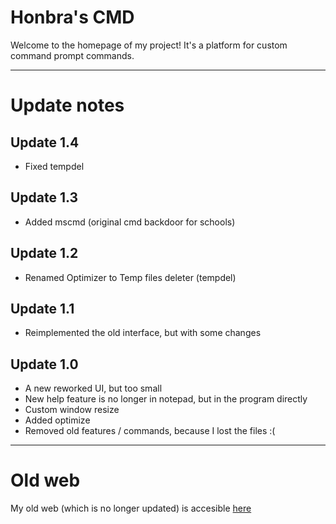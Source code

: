 # Honbra's CMD
Welcome to the homepage of my project!
It's a platform for custom command prompt commands.

* * *

# Update notes

## Update 1.4
* Fixed tempdel

## Update 1.3
* Added mscmd (original cmd backdoor for schools)

## Update 1.2
* Renamed Optimizer to Temp files deleter (tempdel)

## Update 1.1
* Reimplemented the old interface, but with some changes

## Update 1.0
* A new reworked UI, but too small
* New help feature is no longer in notepad, but in the program directly
* Custom window resize
* Added optimize
* Removed old features / commands, because I lost the files :(

* * *

# Old web
My old web (which is no longer updated) is accesible [here](http://honbraofficial.github.io/projects/cmd.html)
